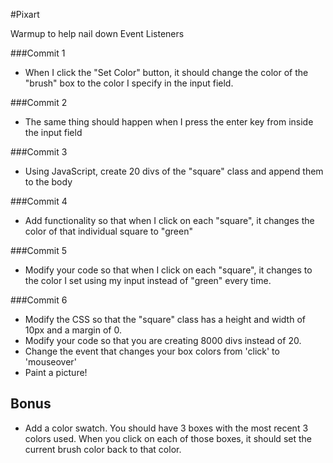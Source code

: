 #Pixart

Warmup to help nail down Event Listeners

###Commit 1

* When I click the "Set Color" button, it should change the color of the "brush" box to the color I specify in the input field.

###Commit 2

* The same thing should happen when I press the enter key from inside the input field

###Commit 3

* Using JavaScript, create 20 divs of the "square" class and append them to the body

###Commit 4

* Add functionality so that when I click on each "square", it changes the color of that individual square to "green"

###Commit 5

* Modify your code so that when I click on each "square", it changes to the color I set using my input instead of "green" every time.

###Commit 6

* Modify the CSS so that the "square" class has a height and width of 10px and a margin of 0.
* Modify your code so that you are creating 8000 divs instead of 20.
* Change the event that changes your box colors from 'click' to 'mouseover'
* Paint a picture!


## Bonus

* Add a color swatch. You should have 3 boxes with the most recent 3 colors used. When you click on each of those boxes, it should set the current brush color back to that color.